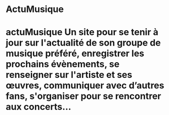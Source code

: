 # ActuMusique
# actuMusique Un site pour se tenir à jour sur l'actualité de son groupe de musique préféré, enregistrer les prochains évènements, se renseigner sur l'artiste et ses œuvres, communiquer avec d’autres fans, s'organiser pour se rencontrer aux concerts…
